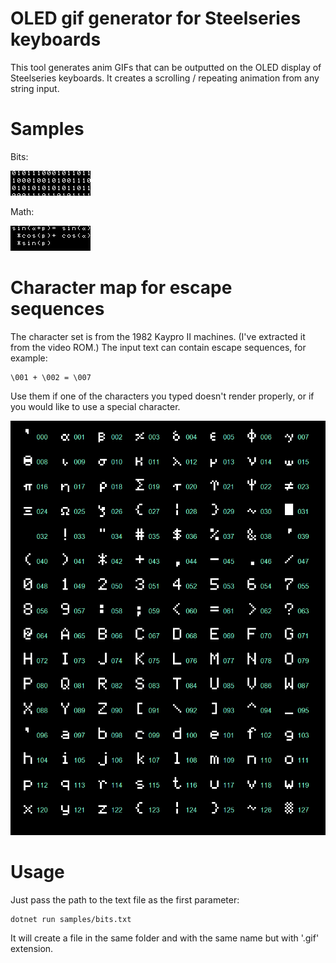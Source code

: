 OLED gif generator for Steelseries keyboards
============================================

This tool generates anim GIFs that can be outputted on the OLED display
of Steelseries keyboards. It creates a scrolling / repeating animation
from any string input.

# Samples

Bits:

![Bits](samples/bits.gif)

Math:

![Bits](samples/math.gif)

# Character map for escape sequences

The character set is from the 1982 Kaypro II machines. (I've extracted it from the video ROM.)
The input text can contain escape sequences, for example:

    \001 + \002 = \007

Use them if one of the characters you typed doesn't render properly, or if you would like to use a special character.

![Character map](doc/chart.png)

# Usage

Just pass the path to the text file as the first parameter:

    dotnet run samples/bits.txt

It will create a file in the same folder and with the same name but with '.gif' extension.
